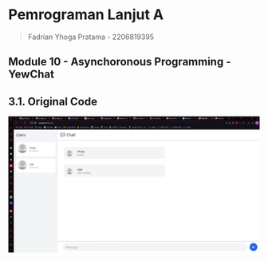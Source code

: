 # Pemrograman Lanjut A
> Fadrian Yhoga Pratama - 2206819395

## Module 10 - Asynchoronous Programming - YewChat

## 3.1. Original Code
![alt text](assets/3.1.jpg)
